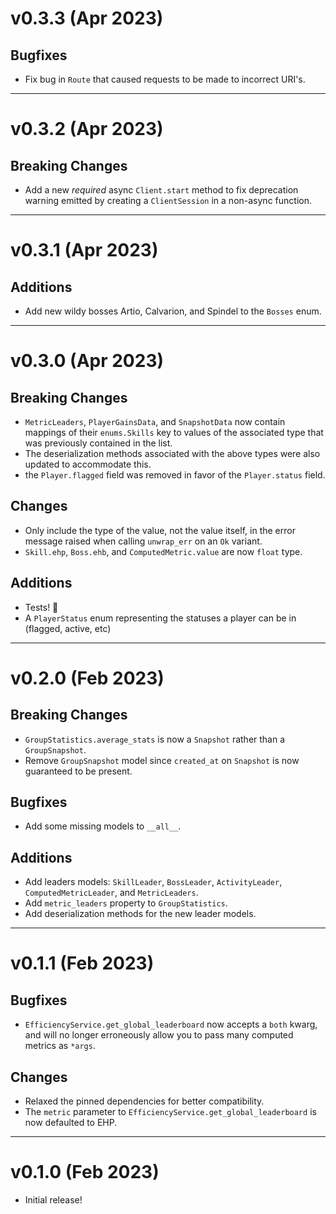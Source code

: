 # v0.3.3 (Apr 2023)

## Bugfixes

- Fix bug in `Route` that caused requests to be made to incorrect URI's.

---

# v0.3.2 (Apr 2023)

## Breaking Changes

- Add a new _required_ async `Client.start` method to fix deprecation warning emitted
  by creating a `ClientSession` in a non-async function.

---

# v0.3.1 (Apr 2023)

## Additions

- Add new wildy bosses Artio, Calvarion, and Spindel to the `Bosses` enum.

---

# v0.3.0 (Apr 2023)

## Breaking Changes

- `MetricLeaders`, `PlayerGainsData`, and `SnapshotData` now contain mappings of their
  `enums.Skills` key to values of the associated type that was previously contained in the list.
- The deserialization methods associated with the above types were also updated to accommodate
  this.
- the `Player.flagged` field was removed in favor of the `Player.status` field.

## Changes

- Only include the type of the value, not the value itself, in the error message raised when
  calling `unwrap_err` on an `Ok` variant.
- `Skill.ehp`, `Boss.ehb`, and `ComputedMetric.value` are now `float` type.

## Additions

- Tests! :eyes:
- A `PlayerStatus` enum representing the statuses a player can be in (flagged, active, etc)

---

# v0.2.0 (Feb 2023)

## Breaking Changes

- `GroupStatistics.average_stats` is now a `Snapshot` rather than a `GroupSnapshot`.
- Remove `GroupSnapshot` model since `created_at` on `Snapshot` is now guaranteed to be present.

## Bugfixes

- Add some missing models to `__all__`.

## Additions

- Add leaders models: `SkillLeader`, `BossLeader`, `ActivityLeader`, `ComputedMetricLeader`,
  and `MetricLeaders`.
- Add `metric_leaders` property to `GroupStatistics`.
- Add deserialization methods for the new leader models.

---

# v0.1.1 (Feb 2023)

## Bugfixes

- `EfficiencyService.get_global_leaderboard` now accepts a `both` kwarg, and will no longer
  erroneously allow you to pass many computed metrics as `*args`.

## Changes

- Relaxed the pinned dependencies for better compatibility.
- The `metric` parameter to `EfficiencyService.get_global_leaderboard` is now defaulted to EHP.

---

# v0.1.0 (Feb 2023)

- Initial release!
